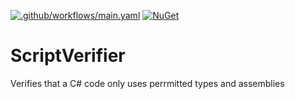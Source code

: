 [![.github/workflows/main.yaml](https://github.com/vescon/ScriptVerifier/actions/workflows/main.yaml/badge.svg?branch=master)](https://github.com/vescon/ScriptVerifier/actions/workflows/main.yaml)
[![NuGet](https://img.shields.io/nuget/v/ScriptVerifier.svg)](https://www.nuget.org/packages/ScriptVerifier/)

# ScriptVerifier
Verifies that a C# code only uses perrmitted types and assemblies
